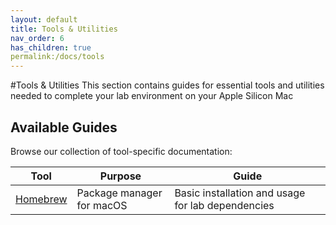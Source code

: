```yaml
---
layout: default
title: Tools & Utilities
nav_order: 6
has_children: true
permalink:/docs/tools
---
```


#Tools & Utilities
This section contains guides for essential tools and utilities needed to complete your lab environment on your Apple Silicon Mac

## Available Guides

Browse our collection of tool-specific documentation:

| Tool | Purpose | Guide |
|------|---------|-------|
| [Homebrew](./homebrew) | Package manager for macOS | Basic installation and usage for lab dependencies |

